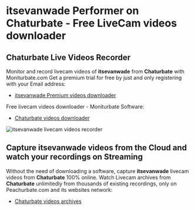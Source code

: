# itsevanwade Performer on Chaturbate - Free LiveCam videos downloader

## Chaturbate Live Videos Recorder

Monitor and record livecam videos of **itsevanwade** from **Chaturbate** with Moniturbate.com
Get a premium trial for free by just and only registering with your Email address:
* [itsevanwade Premium videos downloader](https://moniturbate.com/request-demo-licence-key.html)

Free livecam videos downloader - Moniturbate Software:
* [Chaturbate videos downloader](https://moniturbate.com/moniturbate-download-software.html)

![itsevanwade livecam videos recorder](https://peachurnet.com/templates/moniturbate-software.png)


## Capture itsevanwade videos from the Cloud and watch your recordings on Streaming

Without the need of downloading a software, capture **itsevanwade** livecam videos from **Chaturbate** 100% online.
Watch Livecam archives from **Chaturbate** unlimitedly from thousands of existing recordings, only on Peachurbate.com and its websites network:
* [Chaturbate videos archives](https://peachurnet.com/)